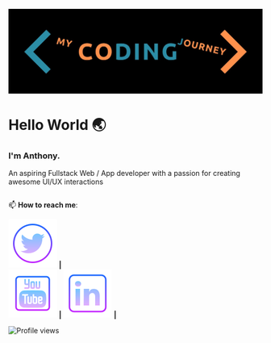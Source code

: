 ![banner]

# Hello World :earth_asia:



### I'm Anthony.

An aspiring Fullstack Web / App developer with a passion for creating awesome UI/UX interactions

```
```

 📫  **How to reach me**: 

![twitter][twit] **|**  
![youtube][tube] **|** 
![linkedin][linked] **|** 

[twitter]: https://www.twitter.com/mycodingjourne3
[twit]: /img/twitter.png
[linkedin]: https://www.linkedin.com/in/anthonyjmann87/
[linked]: /img/linkedin.png
[youtube]: https://www.youtube.com/channel/UCovfFTizfG9SdN4zCptsPzA?view_as=subscriber
[tube]: /img/youtube.png
[banner]: https://raw.githubusercontent.com/MrAjMann/MrAjMann/master/img/MyCodingJourney.jpeg


![Profile views](https://gpvc.arturio.dev/MrAjMann)
<!--
**MrAjMann/MrAjMann** is a ✨ _special_ ✨ repository because its `README.md` (this file) appears on your GitHub profile.

Here are some ideas to get you started:

- 🔭 I’m currently working on ...
- 🌱 I’m currently learning ...
- 👯 I’m looking to collaborate on ...
- 🤔 I’m looking for help with ...
- 💬 Ask me about ...
- 📫 How to reach me: ...
- 😄 Pronouns: ...
- ⚡ Fun fact: ...
-->
